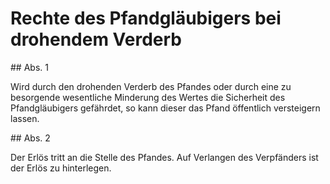 # Rechte des Pfandgläubigers bei drohendem Verderb



\#\# Abs. 1

 Wird durch den drohenden Verderb des Pfandes oder durch eine zu besorgende wesentliche Minderung des Wertes die Sicherheit des Pfandgläubigers gefährdet, so kann dieser das Pfand öffentlich versteigern lassen.

\#\# Abs. 2

 Der Erlös tritt an die Stelle des Pfandes. Auf Verlangen des Verpfänders ist der Erlös zu hinterlegen. 

